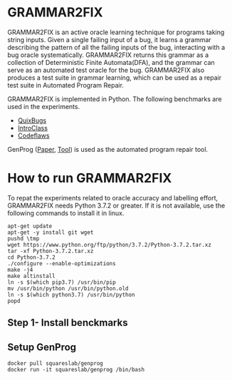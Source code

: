 # GRAMMAR2FIX
GRAMMAR2FIX is an active oracle learning technique for programs taking string inputs. Given a single failing input of a bug, it learns a grammar describing the pattern of all the failing inputs of the bug, interacting with a bug oracle systematically. GRAMMAR2FIX returns this grammar as a collection of Deterministic Finite Automata(DFA), and the grammar can serve as an automated test oracle for the bug. GRAMMAR2FIX also produces a test suite in grammar learning, which can be used as a repair test suite in Automated Program Repair.

GRAMMAR2FIX is implemented in Python. The following benchmarks are used in the experiments.

* <a href="https://github.com/jkoppel/QuixBugs">QuixBugs</a>
* <a href="https://github.com/ProgramRepair/IntroClass">IntroClass</a>
* <a href="https://github.com/codeflaws/codeflaws">Codeflaws</a>

GenProg (<a href="https://ieeexplore.ieee.org/document/6035728">Paper</a>, <a href="https://github.com/squaresLab/genprog-code">Tool</a>) is used as the automated program repair tool.

# How to run GRAMMAR2FIX

To repat the experiments related to oracle accuracy and labelling effort, GRAMMAR2FIX needs Python 3.7.2 or greater. If it is not available, use the following commands to install it in linux.

```
apt-get update
apt-get -y install git wget
pushd \tmp
wget https://www.python.org/ftp/python/3.7.2/Python-3.7.2.tar.xz
tar -xf Python-3.7.2.tar.xz
cd Python-3.7.2
./configure --enable-optimizations
make -j4
make altinstall
ln -s $(which pip3.7) /usr/bin/pip
mv /usr/bin/python /usr/bin/python.old
ln -s $(which python3.7) /usr/bin/python
popd
```
## Step 1- Install benckmarks


## Setup GenProg
```
docker pull squareslab/genprog
docker run -it squareslab/genprog /bin/bash
```
